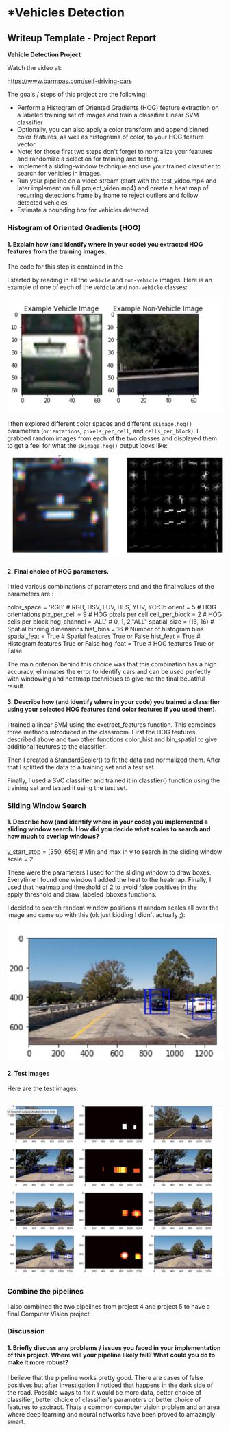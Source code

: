 # ***Vehicles Detection**

## Writeup Template - Project Report


**Vehicle Detection Project**

Watch the video at:

https://www.barmpas.com/self-driving-cars

The goals / steps of this project are the following:

* Perform a Histogram of Oriented Gradients (HOG) feature extraction on a labeled training set of images and train a classifier Linear SVM classifier
* Optionally, you can also apply a color transform and append binned color features, as well as histograms of color, to your HOG feature vector.
* Note: for those first two steps don't forget to normalize your features and randomize a selection for training and testing.
* Implement a sliding-window technique and use your trained classifier to search for vehicles in images.
* Run your pipeline on a video stream (start with the test_video.mp4 and later implement on full project_video.mp4) and create a heat map of recurring detections frame by frame to reject outliers and follow detected vehicles.
* Estimate a bounding box for vehicles detected.

[//]: # (Image References)
[image1]: ./examples/1.png
[image2]: ./examples/2.png
[image3]: ./examples/3.png
[image4]: ./examples/4.png

### Histogram of Oriented Gradients (HOG)

#### 1. Explain how (and identify where in your code) you extracted HOG features from the training images.

The code for this step is contained in the

I started by reading in all the `vehicle` and `non-vehicle` images.  Here is an example of one of each of the `vehicle` and `non-vehicle` classes:

![alt text][image1]

I then explored different color spaces and different `skimage.hog()` parameters (`orientations`, `pixels_per_cell`, and `cells_per_block`).  I grabbed random images from each of the two classes and displayed them to get a feel for what the `skimage.hog()` output looks like:

![alt text][image2]

#### 2. Final choice of HOG parameters.

I tried various combinations of parameters and and the final values of the parameters are :

color_space = 'RGB' # RGB, HSV, LUV, HLS, YUV, YCrCb
orient = 5  # HOG orientations
pix_per_cell = 9 # HOG pixels per cell
cell_per_block = 2 # HOG cells per block
hog_channel = 'ALL' # 0, 1, 2,"ALL"
spatial_size = (16, 16) # Spatial binning dimensions
hist_bins = 16    # Number of histogram bins
spatial_feat = True # Spatial features True or False
hist_feat = True # Histogram features True or False
hog_feat = True # HOG features True or False

The main criterion behind this choice was that this combination has a high accuracy, eliminates the error to identify cars and can be used perfectly with windowing and heatmap techniques to give me the final beuatiful result.

#### 3. Describe how (and identify where in your code) you trained a classifier using your selected HOG features (and color features if you used them).

I trained a linear SVM using the exctract_features function. This combines three methods introduced in the classroom. First the HOG feutures described above and two other functions color_hist and bin_spatial to give additional feutures to the classifier.

Then I created a StandardScaler() to fit the data and normalized them. After that I splitted the data to a training set and a test set.

Finally, I used a SVC classifier and trained it in classfier() function using the training set and tested it using the test set.

### Sliding Window Search

#### 1. Describe how (and identify where in your code) you implemented a sliding window search.  How did you decide what scales to search and how much to overlap windows?

y_start_stop = [350, 656] # Min and max in y to search in the sliding window
scale = 2

These were the parameters I used for the sliding window to draw boxes. Everytime I found one window I added the heat to the heatmap. Finally, I used that heatmap and threshold  of 2 to avoid false positives in the apply_threshold and draw_labeled_bboxes functions.

I decided to search random window positions at random scales all over the image and came up with this (ok just kidding I didn't actually ;):

![alt text][image3]

#### 2. Test images

Here are the test images:

![alt text][image4]
---

### Combine the pipelines

I also combined the two pipelines from project 4 and project 5 to have a final Computer Vision project

### Discussion

#### 1. Briefly discuss any problems / issues you faced in your implementation of this project.  Where will your pipeline likely fail?  What could you do to make it more robust?

I believe that the pipeline works pretty good. There are cases of false positives but after investigation I noticed that happens in the dark side of the road. Possible ways to fix it would be more data, better choice of classifier, better choice of classifier's parameters or better choice of features to exctract. Thats a common computer vision problem and an area where deep learning and neural networks have been proved to amazingly smart.

